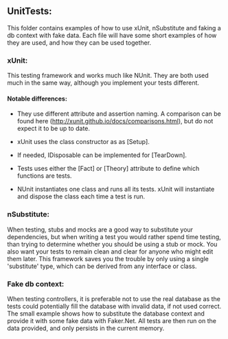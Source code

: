 ﻿## UnitTests:

This folder contains examples of how to use xUnit, nSubstitute and faking a db context with fake data.
Each file will have some short examples of how they are used, and how they can be used together. 

### xUnit:
This testing framework and works much like NUnit. They are both used much in the same way, although you implement your tests different.

#### Notable differences: 
- They use different attribute and assertion naming. A comparison can be found here (http://xunit.github.io/docs/comparisons.html), but do not expect it to be up to date.

- xUnit uses the class constructor as as [Setup].

- If needed, IDisposable can be implemented for [TearDown].

- Tests uses either the [Fact] or [Theory] attribute to define which functions are tests.
    
- NUnit instantiates one class and runs all its tests. xUnit will instantiate and dispose the class each time a test is run.

### nSubstitute:
When testing, stubs and mocks are a good way to substitute your dependencies, but when writing a test you would rather spend time testing, than trying to determine whether you should be using a stub or mock. You also want your tests to remain clean and clear for anyone who might edit them later. This framework saves you the trouble by only using a single 'substitute' type, which can be derived from any interface or class. 


### Fake db context:
When testing controllers, it is preferable not to use the real database as the tests could potentially fill the database with invalid data, if not used correct. The small example shows how to substitute the database context and provide it with some fake data with Faker.Net. All tests are then run on the data provided, and only persists in the current memory.